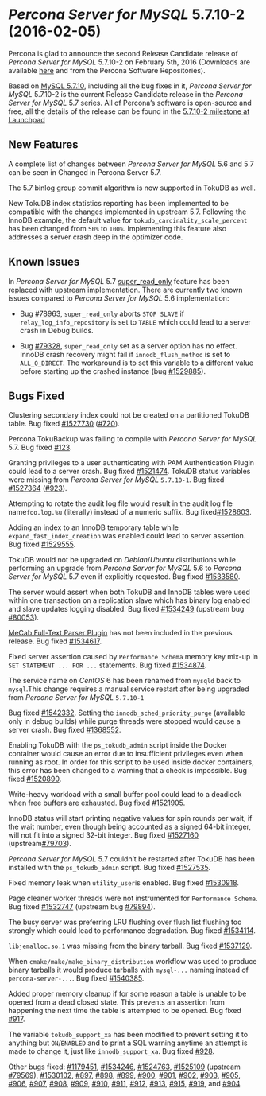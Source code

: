 # *Percona Server for MySQL* 5.7.10-2 (2016-02-05)

Percona is glad to announce the second Release Candidate release of *Percona Server for MySQL* 5.7.10-2 on February 5th, 2016 (Downloads are available [here](http://www.percona.com/downloads/Percona-Server-5.7/Percona-Server-5.7.10-2rc2/)
and from the Percona Software Repositories).

Based on [MySQL 5.7.10](http://dev.mysql.com/doc/relnotes/mysql/5.7/en/news-5-7-10.html), including
all the bug fixes in it, *Percona Server for MySQL* 5.7.10-2 is the current Release
Candidate release in the *Percona Server for MySQL* 5.7 series. All of Percona’s
software is open-source and free, all the details of the release can be found
in the [5.7.10-2 milestone at Launchpad](https://launchpad.net/percona-server/+milestone/5.7.10-2rc2)

## New Features

A complete list of changes between *Percona Server for MySQL* 5.6 and 5.7 can be seen in Changed in Percona Server 5.7.

The 5.7 binlog group commit algorithm is now supported in TokuDB as well.

New TokuDB index statistics reporting has been implemented to be compatible with the changes implemented in upstream 5.7. Following the InnoDB example, the default value for `tokudb_cardinality_scale_percent` has been changed from `50%` to `100%`. Implementing this feature also addresses a server crash deep in the optimizer code.

## Known Issues

In *Percona Server for MySQL* 5.7 [super_read_only](https://www.percona.com/doc/percona-server/5.6/management/super_read_only.html) feature has been replaced with upstream implementation. There are currently two known issues compared to *Percona Server for MySQL* 5.6 implementation:

* Bug [#78963](http://bugs.mysql.com/bug.php?id=78963), `super_read_only` aborts `STOP SLAVE` if `relay_log_info_repository` is set to `TABLE` which could lead to a server crash in Debug builds.


* Bug [#79328](http://bugs.mysql.com/bug.php?id=79328), `super_read_only` set as a server option has no effect. InnoDB crash recovery might fail if `innodb_flush_method` is set to `ALL_O_DIRECT`. The workaround is to set this variable to a different value before starting up the crashed instance (bug [#1529885](https://bugs.launchpad.net/percona-server/+bug/1529885)).

## Bugs Fixed

Clustering secondary index could not be created on a partitioned TokuDB table. Bug fixed [#1527730](https://bugs.launchpad.net/percona-server/+bug/1527730) ([#720](https://tokutek.atlassian.net/browse/DB-720)).

Percona TokuBackup was failing to compile with *Percona Server for MySQL* 5.7. Bug fixed [#123](https://tokutek.atlassian.net/browse/BACKUP-123).

Granting privileges to a user authenticating with PAM Authentication Plugin could lead to a server crash. Bug fixed [#1521474](https://bugs.launchpad.net/percona-server/+bug/1521474).
TokuDB status variables were missing from *Percona Server for MySQL* `5.7.10-1`.
Bug fixed [#1527364](https://bugs.launchpad.net/percona-server/+bug/1527364) ([#923](https://tokutek.atlassian.net/browse/DB-923)).

Attempting to rotate the audit log file would result in the audit log file name`foo.log.%u` (literally) instead of a numeric suffix. Bug fixed[#1528603](https://bugs.launchpad.net/percona-server/+bug/1528603).

Adding an index to an InnoDB temporary table while `expand_fast_index_creation`
was enabled could lead to server assertion. Bug fixed [#1529555](https://bugs.launchpad.net/percona-server/+bug/1529555).

TokuDB would not be upgraded on *Debian*/*Ubuntu* distributions while performing an upgrade from *Percona Server for MySQL* 5.6 to *Percona Server for MySQL* 5.7 even if explicitly requested. Bug fixed [#1533580](https://bugs.launchpad.net/percona-server/+bug/1533580).

The server would assert when both TokuDB and InnoDB tables were used within one transaction on a replication slave which has binary log enabled and slave updates logging disabled. Bug fixed [#1534249](https://bugs.launchpad.net/percona-server/+bug/1534249) (upstream bug [#80053](http://bugs.mysql.com/bug.php?id=80053)).

[MeCab Full-Text Parser Plugin](https://dev.mysql.com/doc/refman/5.7/en/fulltext-search-mecab.html) has not been included in the previous release. Bug fixed [#1534617](https://bugs.launchpad.net/percona-server/+bug/1534617).

Fixed server assertion caused by `Performance Schema` memory key mix-up in
`SET STATEMENT ... FOR ...` statements. Bug fixed [#1534874](https://bugs.launchpad.net/percona-server/+bug/1534874).

The service name on *CentOS* 6 has been renamed from `mysqld` back to `mysql`.This change requires a manual service restart after being upgraded from *Percona Server for MySQL* `5.7.10-1`

Bug fixed [#1542332](https://bugs.launchpad.net/percona-server/+bug/1542332).
Setting the `innodb_sched_priority_purge` (available only in debug builds) while purge threads were stopped would cause a server crash. Bug fixed [#1368552](https://bugs.launchpad.net/percona-server/+bug/1368552).

Enabling TokuDB with the `ps_tokudb_admin` script inside the Docker container
would cause an error due to insufficient privileges even when running as root.
In order for this script to be used inside docker containers, this error has
been changed to a warning that a check is impossible. Bug fixed [#1520890](https://bugs.launchpad.net/percona-server/+bug/1520890).

Write-heavy workload with a small buffer pool could lead to a deadlock when free buffers are exhausted. Bug fixed [#1521905](https://bugs.launchpad.net/percona-server/+bug/1521905).

InnoDB status will start printing negative values for spin rounds per wait, if the wait number, even though being accounted as a signed 64-bit integer, will not fit into a signed 32-bit integer. Bug fixed [#1527160](https://bugs.launchpad.net/percona-server/+bug/1527160) (upstream[#79703](http://bugs.mysql.com/bug.php?id=79703)).

*Percona Server for MySQL* 5.7 couldn’t be restarted after TokuDB has been installed with the `ps_tokudb_admin` script. Bug fixed [#1527535](https://bugs.launchpad.net/percona-server/+bug/1527535).

Fixed memory leak when `utility_user`is enabled. Bug fixed
[#1530918](https://bugs.launchpad.net/percona-server/+bug/1530918).

Page cleaner worker threads were not instrumented for `Performance Schema`. Bug fixed [#1532747](https://bugs.launchpad.net/percona-server/+bug/1532747) (upstream bug [#79894](http://bugs.mysql.com/bug.php?id=79894)).

The busy server was preferring LRU flushing over flush list flushing too strongly which could lead to performance degradation. Bug fixed [#1534114](https://bugs.launchpad.net/percona-server/+bug/1534114).

`libjemalloc.so.1` was missing from the binary tarball. Bug fixed [#1537129](https://bugs.launchpad.net/percona-server/+bug/1537129).

When `cmake/make/make_binary_distribution` workflow was used to produce binary tarballs it would produce tarballs with `mysql-...` naming instead of
`percona-server-...`. Bug fixed [#1540385](https://bugs.launchpad.net/percona-server/+bug/1540385).

Added proper memory cleanup if for some reason a table is unable to be opened from a dead closed state. This prevents an assertion from happening the next time the table is attempted to be opened. Bug fixed [#917](https://tokutek.atlassian.net/browse/DB-917).

The variable `tokudb_support_xa` has been modified to prevent setting it to anything but `ON`/`ENABLED` and to print a SQL warning anytime an attempt is made to change it, just like `innodb_support_xa`. Bug fixed [#928](https://tokutek.atlassian.net/browse/DB-928).

Other bugs fixed: [#1179451](https://bugs.launchpad.net/percona-server/+bug/1179451), [#1534246](https://bugs.launchpad.net/percona-server/+bug/1534246), [#1524763](https://bugs.launchpad.net/percona-server/+bug/1524763),
[#1525109](https://bugs.launchpad.net/percona-server/+bug/1525109) (upstream [#79569](http://bugs.mysql.com/bug.php?id=79569)), [#1530102](https://bugs.launchpad.net/percona-server/+bug/1530102), [#897](https://tokutek.atlassian.net/browse/DB-897),
[#898](https://tokutek.atlassian.net/browse/DB-898), [#899](https://tokutek.atlassian.net/browse/DB-899), [#900](https://tokutek.atlassian.net/browse/DB-900), [#901](https://tokutek.atlassian.net/browse/DB-901), [#902](https://tokutek.atlassian.net/browse/DB-902),
[#903](https://tokutek.atlassian.net/browse/DB-903), [#905](https://tokutek.atlassian.net/browse/DB-905), [#906](https://tokutek.atlassian.net/browse/DB-906), [#907](https://tokutek.atlassian.net/browse/DB-907), [#908](https://tokutek.atlassian.net/browse/DB-908),
[#909](https://tokutek.atlassian.net/browse/DB-909), [#910](https://tokutek.atlassian.net/browse/DB-910), [#911](https://tokutek.atlassian.net/browse/DB-911), [#912](https://tokutek.atlassian.net/browse/DB-912), [#913](https://tokutek.atlassian.net/browse/DB-913),
[#915](https://tokutek.atlassian.net/browse/DB-915), [#919](https://tokutek.atlassian.net/browse/DB-919), and [#904](https://tokutek.atlassian.net/browse/DB-904).
